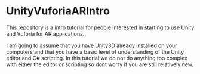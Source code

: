 # UnityVuforiaARIntro
This repository is a intro tutorial for people interested in starting to use Unity and Vuforia for AR applications.

I am going to assume that you have Unity3D already installed on your computers and that you have a basic level of understanding of the Unity editor and C# scripting. In this tutorial we do not do anything too complex with either the editor or scripting so dont worry if you are still relatively new.
